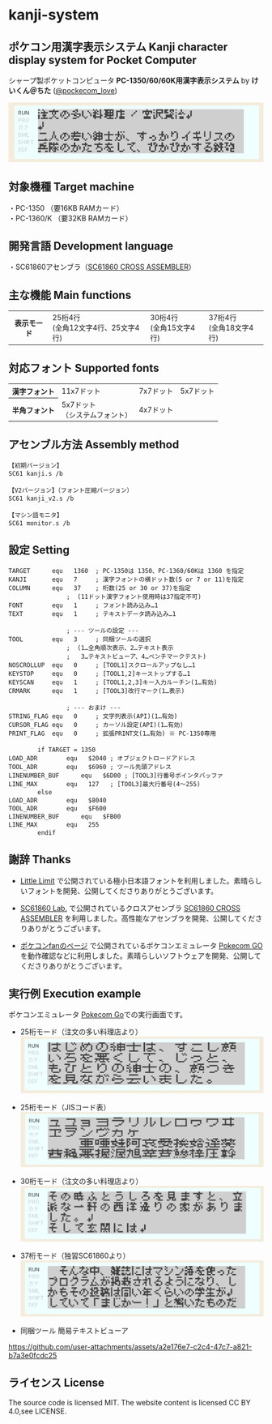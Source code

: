 # kanji-system
## ポケコン用漢字表示システム Kanji character display system for Pocket Computer

シャープ製ポケットコンピュータ **PC-1350/60/60K用漢字表示システム**
by **けいくん＠ちた** ([@pockecom_love](https://x.com/pockecom_love))

![37桁モード](./images/kanji1.jpg)

## 対象機種 Target machine

・PC-1350 （要16KB RAMカード）  
・PC-1360/K （要32KB RAMカード）

## 開発言語 Development language

・SC61860アセンブラ（[SC61860 CROSS ASSEMBLER](https://hd61700.yukimizake.net/SC61860/index.html)）

## 主な機能 Main functions

<table>
<tr>
 <th>表示モード</th>
 <td>25桁4行<br>(全角12文字4行、25文字4行)</td>
 <td>30桁4行<br>(全角15文字4行)</td>
 <td>37桁4行<br>(全角18文字4行)</td></tr>
</table>

## 対応フォント Supported fonts

<table>
<tr><th>漢字フォント</th><td>11x7ドット</td><td>7x7ドット</td><td>5x7ドット</td></tr>
<tr><th>半角フォント</th><td>5x7ドット<br>（システムフォント）</td><td>4x7ドット</td></tr>
</table>

## アセンブル方法 Assembly method

```
【初期バージョン】
SC61 kanji.s /b

【V2バージョン】（フォント圧縮バージョン）
SC61 kanji_v2.s /b

【マシン語モニタ】
SC61 monitor.s /b
```

## 設定 Setting

```assembly
TARGET		equ   1360	; PC-1350は 1350、PC-1360/60Kは 1360 を指定
KANJI		equ   7		; 漢字フォントの横ドット数(5 or 7 or 11)を指定
COLUMN		equ   37	; 桁数(25 or 30 or 37)を指定
				;  (11ドット漢字フォント使用時は37指定不可)
FONT		equ   1		; フォント読み込み…1
TEXT		equ   1		; テキストデータ読み込み…1

				; --- ツールの設定 ---
TOOL		equ   3		; 同梱ツールの選択
				;  (1…全角順次表示、2…テキスト表示
				;   3…テキストビューア、4…ベンチマークテスト)
NOSCROLLUP	equ   0		; [TOOL1]スクロールアップなし…1
KEYSTOP		equ   0		; [TOOL1,2]キーストップする…1
KEYSCAN		equ   1		; [TOOL1,2,3]キー入力ルーチン(1…有効)
CRMARK		equ   1		; [TOOL3]改行マーク(1…表示)

				; --- おまけ ---
STRING_FLAG	equ   0		; 文字列表示(API)(1…有効)
CURSOR_FLAG	equ   0		; カーソル設定(API)(1…有効)
PRINT_FLAG	equ   0		; 拡張PRINT文(1…有効) ※ PC-1350専用

		if TARGET = 1350
LOAD_ADR		equ   $2040	; オブジェクトロードアドレス
TOOL_ADR		equ   $6960	; ツール先頭アドレス
LINENUMBER_BUF		equ   $6D00	; [TOOL3]行番号ポインタバッファ
LINE_MAX		equ   127	; [TOOL3]最大行番号(4～255)
		else
LOAD_ADR		equ   $8040
TOOL_ADR		equ   $F600
LINENUMBER_BUF		equ   $FB00
LINE_MAX		equ   255
		endif
```

## 謝辞 Thanks
* [Little Limit](https://littlelimit.net/font.htm) で公開されている極小日本語フォントを利用しました。素晴らしいフォントを開発、公開してくださりありがとうございます。  

* [SC61860 Lab.](https://hd61700.yukimizake.net/) で公開されているクロスアセンブラ [SC61860 CROSS ASSEMBLER](https://hd61700.yukimizake.net/SC61860/index.html) を利用しました。高性能なアセンブラを開発、公開してくださりありがとうございます。  

* [ポケコンfanのページ](https://digihori.jimdofree.com/) で公開されているポケコンエミュレータ [Pokecom GO](https://digihori.jimdofree.com/index/emulator/) を動作確認などに利用しました。素晴らしいソフトウェアを開発、公開してくださりありがとうございます。

## 実行例 Execution example

ポケコンエミュレータ [Pokecom Go](https://digihori.jimdofree.com/index/emulator/)での実行画面です。

* 25桁モード（注文の多い料理店より）
![25桁モード](./images/kanji2.jpg)  

* 25桁モード（JISコード表）
![25桁モード](./images/kanji3.jpg)  

* 30桁モード（注文の多い料理店より）
![30桁モード](./images/kanji5.jpg)  

* 37桁モード（独習SC61860より）
![37桁モード](./images/kanji4.jpg)  

* 同梱ツール 簡易テキストビューア  

https://github.com/user-attachments/assets/a2e176e7-c2c4-47c7-a821-b7a3e0fcdc25

## ライセンス License
 
The source code is licensed MIT. The website content is licensed CC BY 4.0,see LICENSE.

